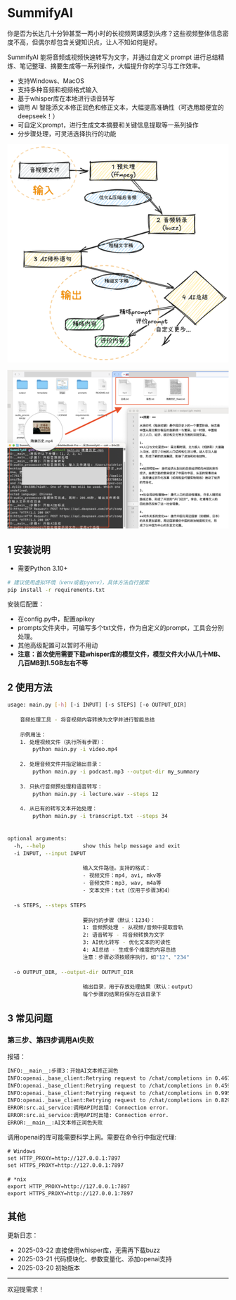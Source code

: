 # SummifyAI

你是否为长达几十分钟甚至一两小时的长视频网课感到头疼？这些视频整体信息密度不高，但偶尔却包含关键知识点，让人不知如何是好。

SummifyAI 能将音频或视频快速转写为文字，并通过自定义 prompt 进行总结精炼、笔记整理、摘要生成等一系列操作，大幅提升你的学习与工作效率。
- 支持Windows、MacOS
- 支持多种音频和视频格式输入
- 基于whisper库在本地进行语音转写
- 调用 AI 智能添文本修正润色和修正文本，大幅提高准确性（可选用超便宜的deepseek！）
- 可自定义prompt，进行生成文本摘要和关键信息提取等一系列操作
- 分步骤处理，可灵活选择执行的功能

<img src="./imgs/index.png" style="zoom:50%;" />

![](./imgs/usage.png)



## 1 安装说明

- 需要Python 3.10+ 

```bash
# 建议使用虚拟环境（venv或者pyenv），具体方法自行搜索
pip install -r requirements.txt
```

安装后配置：
- 在config.py中，配置apikey
- prompts文件夹中，可编写多个txt文件，作为自定义的prompt，工具会分别处理。
- 其他高级配置可以暂时不用动
- **注意：首次使用需要下载whisper库的模型文件，模型文件大小从几十MB、几百MB到1.5GB左右不等**

## 2 使用方法

```bash
usage: main.py [-h] [-i INPUT] [-s STEPS] [-o OUTPUT_DIR]

    音频处理工具 - 将音视频内容转换为文字并进行智能总结

    示例用法：
    1. 处理视频文件（执行所有步骤）：
        python main.py -i video.mp4

    2. 处理音频文件并指定输出目录：
        python main.py -i podcast.mp3 --output-dir my_summary

    3. 只执行音频预处理和语音转写：
        python main.py -i lecture.wav --steps 12

    4. 从已有的转写文本开始处理：
        python main.py -i transcript.txt --steps 34
        

optional arguments:
  -h, --help            show this help message and exit
  -i INPUT, --input INPUT
                        
                        输入文件路径。支持的格式：
                        - 视频文件：mp4, avi, mkv等
                        - 音频文件：mp3, wav, m4a等
                        - 文本文件：txt（仅用于步骤3和4）
                                              
  -s STEPS, --steps STEPS
                        
                        要执行的步骤（默认：1234）：
                        1: 音频预处理 - 从视频/音频中提取音轨
                        2: 语音转写 - 将音频转换为文字
                        3: AI优化转写 - 优化文本的可读性
                        4: AI总结 - 生成多个维度的内容总结
                        注意：步骤必须按顺序执行，如"12"、"234"
                                              
  -o OUTPUT_DIR, --output-dir OUTPUT_DIR
                        
                        输出目录，用于存放处理结果（默认：output）
                        每个步骤的结果将保存在该目录下
```
## 3 常见问题


### 第三步、第四步调用AI失败
报错：
```bash
INFO:__main__:步骤3：开始AI文本修正润色
INFO:openai._base_client:Retrying request to /chat/completions in 0.467374 seconds
INFO:openai._base_client:Retrying request to /chat/completions in 0.459727 seconds
INFO:openai._base_client:Retrying request to /chat/completions in 0.995082 seconds
INFO:openai._base_client:Retrying request to /chat/completions in 0.829292 seconds
ERROR:src.ai_service:调用API时出错: Connection error.
ERROR:src.ai_service:调用API时出错: Connection error.
ERROR:__main__:AI文本修正润色失败
```
调用openai的库可能需要科学上网。需要在命令行中指定代理:
```
# Windows
set HTTP_PROXY=http://127.0.0.1:7897
set HTTPS_PROXY=http://127.0.0.1:7897

# *nix
export HTTP_PROXY=http://127.0.0.1:7897
export HTTPS_PROXY=http://127.0.0.1:7897
```

## 其他

更新日志：
- 2025-03-22 直接使用whisper库，无需再下载buzz
- 2025-03-21 代码模块化、参数变量化、添加openai支持
- 2025-03-20 初始版本

---
欢迎提需求！
